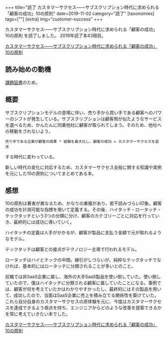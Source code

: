 +++
title="読了 カスタマーサクセス――サブスクリプション時代に求められる「顧客の成功」10の原則"
date=2019-11-02
category="読了"
[taxonomies]
tags=[""]
[extra]
img="customer-success"
+++

カスタマーサクセス――サブスクリプション時代に求められる「顧客の成功」10の原則 を読了しました。
2019年読了本43冊目。

[カスタマーサクセス――サブスクリプション時代に求められる「顧客の成功」10の原則](https://amzn.to/2vutik3)
	
## 読み始めの動機

[課題図書](https://corp.bell-face.com/workplace)のため。

## 概要

サブスクリプションモデルの登場に伴い、売り手から買い手である顧客へのパワーのシフトが発生している。サブスクリプションは顧客側が似たようなサービスを選べるため、かんたんに同業他社に顧客が取られてしまう。そのため、他社への移動をされないよう、

`売り手である企業が顧客の成果 * 経験を最大化し、顧客の成功 = カスタマーサクセスを追求`

する時代に変わっている。

新しい時代の変化に対応するため、カスタマーサクセス全般に関する知識や実例を元にした10の原則についてまとめてある本。

## 感想

10の原則は著者が異なるため、かなりの重複があり、若干読みづらい印象。顧客の成功を計測可能な指標を用いて定義する。その後、ハイタッチ・ロータッチ・テックタッチという3つの分類に分け、顧客のカテゴリーごとに対応を行っていき、最終的には成功に導いていく。

ハイタッチの定義は人手がかかるが、顧客が製品に支払う金額で元が取れるようなモデル。

テックタッチは顧客との接点がテクノロジー主導で行われるモデル。

ロータッチはハイとテックの中間。線引がしづらいが、純粋なテックタッチでなければ、基本的にはロータッチに分類されることが多いとのこと。

前職では非SaaS企業に属し、海外の大手SaaS製品を使い倒していた。使い倒していたので、僕はハイタッチに分類される顧客に属していたことになる。事例では、顧客が何を考えていたかはわかりやすかったし、最終的にはその製品を用いて、成功したので、当面はSaaS企業に売上を積み立てる関係性を築けていた。これら自分自身のカスタマーサクセスの原体験を元に、今度はカスタマーサクセスを達成できるよう視点を持ち、エンジニアからどのような改善を提案できるかを常に考えていきたい本でした。

[カスタマーサクセス――サブスクリプション時代に求められる「顧客の成功」10の原則](https://amzn.to/2vutik3)
